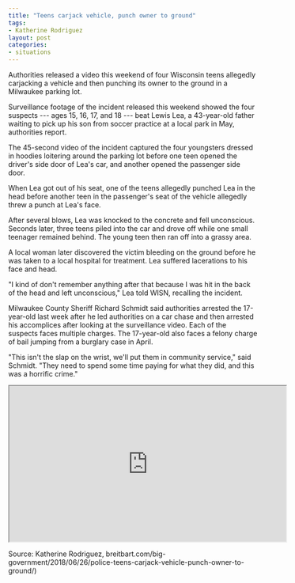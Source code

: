 ```yaml
---
title: "Teens carjack vehicle, punch owner to ground"
tags:
- Katherine Rodriguez
layout: post
categories:
- situations
---
```


Authorities released a video this weekend of four Wisconsin teens allegedly carjacking a vehicle and then punching its owner to the ground in a Milwaukee parking lot.

Surveillance footage of the incident released this weekend showed the four suspects --- ages 15, 16, 17, and 18 --- beat Lewis Lea, a 43-year-old father waiting to pick up his son from soccer practice at a local park in May, authorities report.

The 45-second video of the incident captured the four youngsters dressed in hoodies loitering around the parking lot before one teen opened the driver's side door of Lea's car, and another opened the passenger side door.

When Lea got out of his seat, one of the teens allegedly punched Lea in the head before another teen in the passenger's seat of the vehicle allegedly threw a punch at Lea's face.

After several blows, Lea was knocked to the concrete and fell unconscious. Seconds later, three teens piled into the car and drove off while one small teenager remained behind. The young teen then ran off into a grassy area.

A local woman later discovered the victim bleeding on the ground before he was taken to a local hospital for treatment. Lea suffered lacerations to his face and head.

"I kind of don't remember anything after that because I was hit in the back of the head and left unconscious," Lea told WISN, recalling the incident.

Milwaukee County Sheriff Richard Schmidt said authorities arrested the 17-year-old last week after he led authorities on a car chase and then arrested his accomplices after looking at the surveillance video. Each of the suspects faces multiple charges. The 17-year-old also faces a felony charge of bail jumping from a burglary case in April.

"This isn't the slap on the wrist, we'll put them in community service," said Schmidt. "They need to spend some time paying for what they did, and this was a horrific crime."

<iframe width="560" height="315" src="https://www.youtube.com/embed/1pQuVHAHuEY" title="Four arrested in brutal beating, carjacking father at Milwaukee park"></iframe>

Source: Katherine Rodriguez, breitbart.com/big-government/2018/06/26/police-teens-carjack-vehicle-punch-owner-to-ground/)
